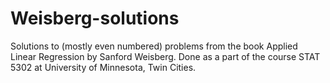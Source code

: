 # Weisberg-solutions
Solutions to (mostly even numbered) problems from the book Applied Linear Regression by Sanford Weisberg.
Done as a part of the course STAT 5302 at University of Minnesota, Twin Cities.
